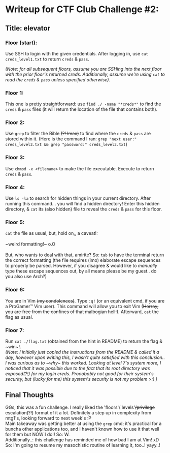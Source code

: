 # Writeup for CTF Club Challenge #2:
## Title: elevator

### Floor (start):
Use SSH to login with the given credentials. After logging in, use `cat creds_level1.txt` to return `creds` & `pass`.

*(Note: for all subsequent floors, assume you are SSHing into the next floor with the prior floor's returned creds. Additionally, assume we're using `cat` to read the `creds` & `pass` unless specified otherwise).*

### Floor 1:
This one is pretty straightforward: use `find ./ -name "*creds*"` to find the `creds` & `pass` files (it will return the location of the file that contains both).

### Floor 2:
Use `grep` to filter the Bible ~~(?! lmao)~~ to find where the `creds` & `pass` are stored within it. (Here is the command I ran: `grep "next user:" creds_level3.txt && grep "password:" creds_level3.txt`)

### Floor 3:
Use `chmod -x <filename>` to make the file executable. Execute to return `creds` & `pass`.

### Floor 4:
Use `ls -la` to search for hidden things in your current directory. After running this command... you will find a hidden directory! Enter this hidden directory, & `cat` its (also hidden) file to reveal the `creds` & `pass` for this floor.

### Floor 5:
`cat` the file as usual, but, hold on,, a caveat!:
<br><br>
~weird formatting!~ o.O
<br><br>
But, who wants to deal with that, amirite? So: `tab` to have the terminal return the correct formatting (the file requires (imo) elaborate escape sequences to properly be parsed. However, if you disagree & would like to *manually* type these escape sequences out, by all means please be my guest.. do you also use Arch?)

### Floor 6:
You are in Vim ~~(my condolences)~~. Type `:q!` (or an equivalent cmd, if you are a ProGamer:tm: Vim user). This command will allow you to exit Vim (~~Horray, you are free from the confines of that malbogian hell!)~~. Afterward, `cat` the flag as usual.

### Floor 7:
Run `cat ./flag.txt` (obtained from the hint in README) to return the flag & ~win~!.
<br>
*(Note: I initially just copied the instructions from the README & called it a day, however upon writing this, I wasn't quite satisfied with this conclusion.. I was curious as to ~why~ this worked. Looking at level 7's system more, I noticed that it was possible due to the fact that its root directory was exposed(?!) for my login creds. Prooobably not good for their system's security, but (lucky for me) this system's security is not my problem >:) )*

## Final Thoughts
GGs, this was a fun challenge. I really liked the 'floors'/'levels'~~/privilege escalation(?!)~~ format of it a lot. Definitely a step up in complexity from mtg1's, looking forward to next week's :P
<br>
Main takeaway was getting better at using the `grep` cmd; it's practical for a buncha other applications too, and I haven't known how to use it that well for them but NOW I do!! So: W.
<br>
Additionally..: this challenge has reminded me of how bad I am at Vim! xD
<br>
So: I'm going to resume my masochistic routine of learning it, too..! yayy..!